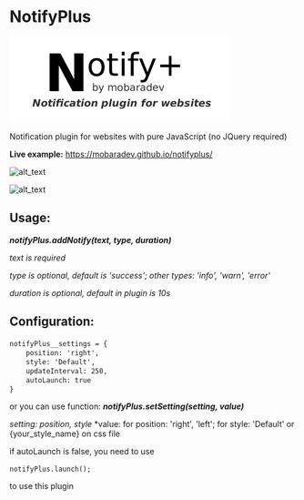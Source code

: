 # NotifyPlus
![alt text](https://github.com/mobaradev/notifyplus/raw/master/logo.png)

Notification plugin for websites with pure JavaScript (no JQuery required)

**Live example:** https://mobaradev.github.io/notifyplus/

![alt_text](https://i.imgur.com/kCQdyvw.png)

![alt_text](https://i.imgur.com/hVR42eA.gif)

## Usage:
***notifyPlus.addNotify(text, type, duration)***

*text is required*

*type is optional, default is 'success'; other types: 'info', 'warn', 'error'*

*duration is optional, default in plugin is 10s*

## Configuration:
```
notifyPlus__settings = {
    position: 'right',
    style: 'Default',
    updateInterval: 250,
    autoLaunch: true
}
```

or you can use function:
***notifyPlus.setSetting(setting, value)***

*setting: position, style*
*value: for position: 'right', 'left'; for style: 'Default' or {your_style_name} on css file

if autoLaunch is false, you need to use
```
notifyPlus.launch();
```
to use this plugin
